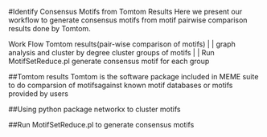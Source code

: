 #Identify Consensus Motifs from Tomtom Results
Here we present our workflow to generate consensus motifs from motif pairwise comparison results done by Tomtom.

Work Flow
Tomtom results(pair-wise comparison of motifs)
		|
 		| graph analysis and cluster by degree
	cluster groups of motifs
		|
		| Run MotifSetReduce.pl
	generate consensus motif for each group

##Tomtom results
Tomtom is the software package included in MEME suite to do comparsion of motifsagainst known motif databases or motifs provided by users


##Using python package networkx to cluster motifs

##Run MotifSetReduce.pl to generate consensus motifs
